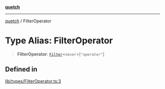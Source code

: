 [**quetch**](../README.md)

***

[quetch](../README.md) / FilterOperator

# Type Alias: FilterOperator

> **FilterOperator**: [`Filter`](Filter.md)\<`never`\>\[`"operator"`\]

## Defined in

[lib/types/FilterOperator.ts:3](https://github.com/nevoland/quetch/blob/db84578eb5eba15d3388a1c2cfad7cc80fe9fbe6/lib/types/FilterOperator.ts#L3)
